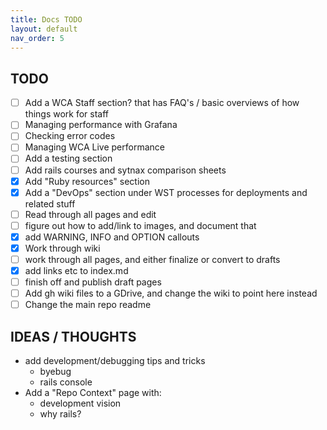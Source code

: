 ```yaml
---
title: Docs TODO
layout: default
nav_order: 5
---
```


## TODO
- [ ] Add a WCA Staff section? that has FAQ's / basic overviews of how things work for staff
- [ ] Managing performance with Grafana
- [ ] Checking error codes
- [ ] Managing WCA Live performance
- [ ] Add a testing section
- [ ] Add rails courses and sytnax comparison sheets
- [x] Add "Ruby resources" section
- [x] Add a "DevOps" section under WST processes for deployments and related stuff
- [ ] Read through all pages and edit
- [ ] figure out how to add/link to images, and document that
- [x] add WARNING, INFO and OPTION callouts
- [x] Work through wiki 
- [ ] work through all pages, and either finalize or convert to drafts
- [x] add links etc to index.md
- [ ] finish off and publish draft pages
- [ ] Add gh wiki files to a GDrive, and change the wiki to point here instead
- [ ] Change the main repo readme

## IDEAS / THOUGHTS

- add development/debugging tips and tricks
    - byebug
    - rails console
- Add a "Repo Context" page with:
    - development vision
    - why rails? 
